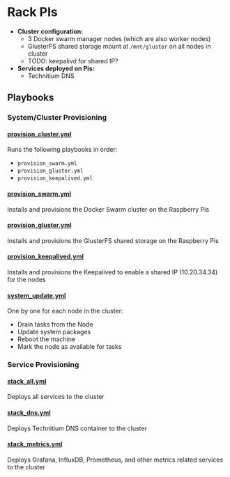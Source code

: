 # Rack PIs

- **Cluster configuration:**
  - 3 Docker swarm manager nodes (which are also worker nodes)
  - GlusterFS shared storage mount at `/mnt/gluster` on all nodes in cluster
  - TODO: keepalivd for shared IP?
- **Services deployed on Pis:**
  - Technitium DNS

## Playbooks

### System/Cluster Provisioning

#### [provision_cluster.yml](./playbooks/provision_cluster.yml)
Runs the following playbooks in order:
- `provision_swarm.yml`
- `provision_gluster.yml`
- `provision_keepalived.yml`

#### [provision_swarm.yml](./playbooks/provision_swarm.yml)
Installs and provisions the Docker Swarm cluster on the Raspberry Pis

#### [provision_gluster.yml](./playbooks/provision_gluster.yml)
Installs and provisions the GlusterFS shared storage on the Raspberry Pis

#### [provision_keepalived.yml](./playbooks/provision_keepalived.yml)
Installs and provisions the Keepalived to enable a shared IP (10.20.34.34) for the nodes

#### [system_update.yml](./playbooks/system_update.yml)
One by one for each node in the cluster:
- Drain tasks from the Node
- Update system packages
- Reboot the machine
- Mark the node as available for tasks

### Service Provisioning

#### [stack_all.yml](./playbooks/stack_all.yml)
Deploys all services to the cluster

#### [stack_dns.yml](./playbooks/stack_dns.yml)
Deploys Technitium DNS container to the cluster

#### [stack_metrics.yml](./playbooks/stack_metrics.yml)
Deploys Grafana, InfluxDB, Prometheus, and other metrics related services to the cluster
